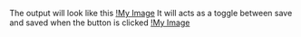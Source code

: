 The output will look like this
[!My Image](Vittal777/imgs/save.png) 
It will acts as a toggle between save and saved when the button is clicked
[!My Image](Vittal777/imgs/saved.png)
